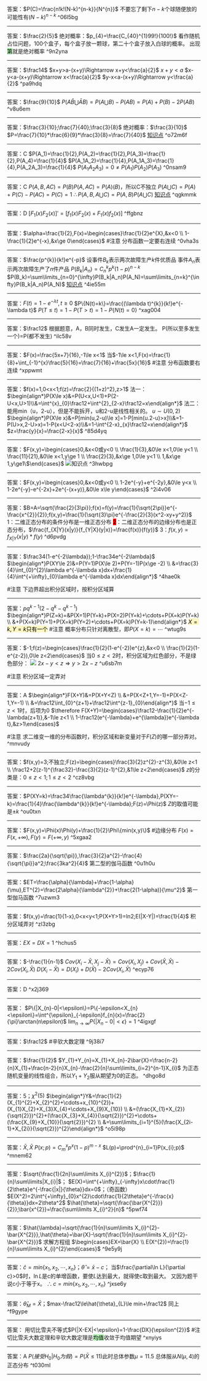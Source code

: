 答案：$P(C)=\frac{n!k!(N-k)^{n-k}}{N^{n}}$
不要忘了剩下$n-k$个球随便放的可能性有$(N-k)^{n-k}$ ^06l5bg

---
答案：$\frac{2}{5}$
绝对概率：$p_{4}=\frac{C_{40}^{1}99!}{100!}$
看作随机占位问题，100个盒子，每个盒子放一颗球，第二十个盒子放入白球的概率。
出现<mark style="background: #b8f3b8;">第</mark>就是绝对概率 ^9n2yna

---
答案：$\frac14$
$x+y>a-(x+y)\Rightarrow x+y<\frac{a}{2}$
$x+y<a$
$x-y<a-(x+y)\Rightarrow x<\frac{a}{2}$
$y-x<a-(x+y)\Rightarrow y<\frac{a}{2}$ ^pa9hdq

---
答案：$\frac{9}{10}$
$P(A\bar{B}\bigcup\bar{A}B)=P(A\bigcup B)-P(AB)=P(A)+P(B)-2P(AB)$ ^v8u6em

---
答案：$\frac{3}{10};\frac{7}{40};\frac{3}{8}$
绝对概率：$\frac{3}{10}$
$P=\frac{7}{10}*\frac{6}{9}*\frac{3}{8}=\frac{7}{40}$
[知识点](概率论/知识点.md#^d8i90n) ^o72m6f

---
答案：C
$P(A_1)=\frac{1}{2},P(A_2)=\frac{1}{2},P(A_3)=\frac{1}{2},P(A_4)=\frac{1}{4}$
$P(A_1A_2)=\frac{1}{4},P(A_1A_3)=\frac{1}{4},P(A_2A_3)=\frac{1}{4}$
$P(A_{1}A_{2}A_{3})=0\ne P(A_1)P(A_2)P(A_3)$ ^0nsam9

---
答案：C
$P(A,B,AC)=P(B)P(A,AC)=P(A)(B)$，所以C不独立
$P(A\bigcup C)=P(A)+P(C)-P(AC)=P(C)=1$
$\therefore P(A,B,A\bigcup C)=P(A,B)P(A\bigcup C)$
[知识点](概率论/知识点.md#^ed62yp) ^qgkmmk

---
答案：D
$[F_{1}(x)F_{2}(x)]'=[f_{1}(x)F_{2}(x)+F_{1}(x)f_{2}(x)]$ ^ffgbnz

---
答案：$\alpha=\frac{1}{2},F(x)=\begin{cases}\frac{1}{2}e^{X},&x<0 \\ 1-\frac{1}{2}e^{-x},&x\ge 0\end{cases}$
#注意 分布函数一定要右连续 ^0vha3s

---
答案：$\frac{p^{k}}{k!}e^{-p}$
设事件$B_{k}$表示两次故障生产$k$件优质品
事件$A_{n}$表示两次故障生产了$n$件产品
$P(B_k|A_n)=C_{n}^{k}p^{k}(1-p)^{n-k}$
$P(B_k)=\sum\limits_{n=0}^{\infty}P(B_k|A_n)P(A_N)=\sum\limits_{n=k}^{\infty}P(B_k|A_n)P(A_N)$
[知识点](概率论/知识点.md#^t47ycc) ^4ie55m

---
答案：$F(t)=1-e^{-\lambda t},t\ge 0$
$P\{N(t)=k\}=\frac{(\lambda t)^{k}}{k!}e^{-\lambda t}$
$P(T\le t)=1-P(T>t)=1-P\{N(t)=0\}$ ^xag004

---
答案：$\frac12$
根据题意，A，B同时发生，C发生A一定发生。
P(所以至多发生一个)=P(都不发生) ^ilc58v

---
答案：$F(x)=\frac{5x+7}{16},-1\le x<1$
当$-1\le x<1,F(x)=\frac{1}{8}+\int_{-1}^{x}\frac{5}{16}=\frac{7}{16}+\frac{5x}{16}$
#注意 分布函数要右连续 ^xppwmt

---
答案：$f(x)=1,0<x<1;f(z)=\frac{2}{(1+z)^2},z>1$
法一：$\begin{align*}P(X\le x)&=P(U<x,U<1)+P(2-U<x,U>1)\\&=\int^{x}_{0}\frac12+\int^{2}_{2-x}\frac12=x\end{align*}$
法二：能用min（u，2-u），但是不能拆开，u和2-u是线性相关的。
$u\sim U(0,2)$
$\begin{align*}P(X\le x)&=P[min(u,2-u)\le x]=1-P[min(u.2-u)>x]\\&=1-P(U>x,2-U>x)=1-P(x<U<2-x)\\&=1-\int^{2-x}_{x}\frac12=x\end{align*}$
$z=\frac{y}{x}=\frac{2-x}{x}$ ^85d4yq

---
答案：$F(x,y)=\begin{cases}0,&x<0或y<0 \\ \frac{1}{3},&0\le x<1,0\le y<1 \\ \frac{11}{21},&0\le x<1,y\ge 1 \\ \frac{2}{3},&x\ge 1,0\le y<1 \\ 1,&x\ge 1,y\ge1\$\end{cases}$
![知识点](概率论/知识点.md#^qcembp) ^3hwbpg

---
答案：$F(x,y)=\begin{cases}0,&x<0或y<0 \\ 1-2e^{-y}+e^{-2y},&0\le y<x \\ 1-2e^{-y}-e^{-2x}+2e^{-(x+y)},&0\le x\le y\end{cases}$ ^2i4v06


---
答案：$B=A=\sqrt{\frac{2}{3\pi}};f(x)=f(y)=\frac{1}{\sqrt{2\pi}}e^{-\frac{x^{2}}{2}};f(x,y)=\frac{1}{\sqrt{3}\pi}e^{-\frac{2}{3}(x^2-xy+y^2)}$
1：二维正态分布的条件分布是一维正态分布
<mark style="background: #FF0000;">2</mark>：二维正态分布的边缘分布也是正态分布，$\frac{f_{X|Y}(x|y)}{f_{Y|X}(y|x)}=\frac{f(x)}{f(y)}$
3：$f(x,y)=f_{X|Y}(x|y)*f(y)$ ^d6pvdg

---
答案：$\frac34(1-e^{-2\lambda});1-\frac34e^{-2\lambda}$
$\begin{align*}P(XY\le 2)&=P(Y=1)P(X\le 2)+P(Y=-1)P(x\ge -2) \\ &=\frac{3}{4}\int_{0}^{2}\lambda e^{-\lambda x}dx+\frac{1}{4}\int^{+\infty}_{0}\lambda e^{-\lambda x}dx\end{align*}$ ^4hae0k

#注意 下边界超出积分区域时，按积分区域算

---
答案：$pq^{k-1}(2-q^{k}-q^{k-1})$
$\begin{align*}P(Z=k)=&P(X=1)P(Y=k)+P(X=2)P(Y=k)+\cdots+P(X=k)P(Y=k) \\ &+P(X=k)P(Y=1)+P(X=k)P(Y=2)+\cdots+P(X=k)P(Y=k-1)\end{align*}$
<mark style="background: #FFF3A3A6;">$X=k,Y=k$只有一个</mark>
#注意 概率分布只针对离散型，即$P(X=k)=\cdots$ ^wtug9s

---
答案：$-1;f(z)=\begin{cases}\frac{1}{2}(1-e^{-2})e^{z},&x<0 \\ \frac{1}{2}(1-e^{z-2}),0\le z<2\end{cases}$
当$0\le z<2$时，积分区域为红色部分，不是绿色部分：
![](附件/Pasted%20image%2020221017175447.png)
$2x-y<z\Rightarrow y>2x-z$ ^u6sb7m

#注意 积分区域一定弄对

---
答案：A
$\begin{align*}F(X+Y)&=P(X+Y<Z) \\ &=P(X<Z+1,Y=-1)+P(X<Z-1,Y=-1) \\ &=\frac12\int_{0}^{z+1}+\frac12\int^{z-1}_{0}\end{align*}$
当$-1\le z<1$时，后项为0
$\therefore F(X+Y)=\begin{cases}\frac12-\frac{1}{2}e^{-\lambda(z+1)},&-1\le z<1 \\ 1-\frac12(e^{-\lambda}+e^{\lambda})e^{-\lambda t},&z>1\end{cases}$

#注意 求二维变一维的分布函数时，积分区域和新变量对于$F(Z)$的哪一部分弄对。 ^mnvudy

---
答案：$f(x,y)=3;不独立;F(z)=\begin{cases}\frac{3}{2}z^{2}-z^{3},&0\le z<1 \\ \frac12+2(z-1)^{\frac32}-\frac{3}{2}(z-1)^{2},&1\le z<2\end{cases}$
$z$的分类是：$0\le z<1;1\le z <2$ ^cz8vbg

---
答案：$P(XY=k)=\frac34\frac{\lambda^{k}}{k!}e^{-\lambda},P(XY=-k)=\frac{1}{4}\frac{\lambda^{k}}{k!}e^{-\lambda};F(z)=\Phi(z)$
$Z$的取值可能是$\pm k$ ^ou0txn

---
答案：$F(x,y)=\Phi(x)\Phi(y)+\frac{1}{2}\Phi\{min(x,y)\}$
#边缘分布 $F(x)=F(x,+\infty),F(y)=F(+\infty,y)$ ^5xgaa2

---
答案：$\frac{2a}{\sqrt{\pi}},\frac{3}{2}a^{2}-\frac{4}{\sqrt{\pi}}a^2;\frac{3ka^2}{4}$ 
第二型的伽马函数 ^0u1h0u

---
答案：$ET=\frac{\alpha}{\lambda}+\frac{1-\alpha}{\mu},ET^{2}=\frac{2\alpha}{\lambda^{2}}+\frac{2(1-\alpha)}{\mu^2}$
第一型伽马函数 ^7uzwm3

---
答案：$f(x,y)=\frac{1}{1-x},0<x<y<1;P(X+Y>1)=ln2;E(|X-Y|)=\frac{1}{4}$
积分区域弄对 ^zl3zbg

---
答案：$EX=DX=1$ ^hchus5

---
答案：$-\frac{1}{n-1}$
$Cov(X_{i}-\bar{X},X_{j}-\bar{X})=Cov(X_{i},X_{j})+Cov(\bar{X},\bar{X})-2Cov(X_i,\bar{X})$
$D(X_{i}-\bar{X})=D(X_{i})+D(\bar{X})-2Cov(X_{i},\bar{X})$ ^ecyp76

---
答案：D ^x2j369

---
答案：
$P\{|X_{n}-0|<\epsilon\}=P\{-\epsilon<X_{n}<\epsilon\}=\int^{\epsilon}_{-\epsilon}f_{n}(x)=\frac{2}{\pi}\arctan(n\epsilon)$
$\lim_{n\to\infty}P\{|X_{n}-0|<\epsilon\}=1$ ^4igxgf

---
答案：$\frac12$
#辛钦大数定理 ^9j38i7

---
答案：$\frac{1}{2}$
$Y_{1}+Y_{n}=X_{1}+X_{n}-2\bar{X}=\frac{n-2}{n}X_{1}+\frac{n-2}{n}X_{n}-\frac{2}{n}\sum\limits_{i=2}^{n-1}X_{i}$
为正态随机变量的线性组合，所以$Y_1+Y_2$服从期望为0的正态。 ^dhgo8d

---
答案：5；$\chi^2(5)$
$\begin{align*}Y&=\frac{1}{2}(X_{1}^{2}+X_{2}^{2}+\cdots+x_{10}^{2})+(X_{1}X_{2}+X_{3}X_{4}+\cdots+X_{9}X_{10}) \\ &=(\frac{X_{1}+X_{2}}{\sqrt{2}})^{2}+(\frac{X_{3}+X_{4}}{\sqrt{2}})^{2}+\cdots+(\frac{X_{9}+X_{10}}{\sqrt{2}})^{2} \\ &=\sum\limits_{i=1}^{5}(\frac{X_{2i-1}+X_{2i}}{\sqrt{2}})^{2}\end{align*}$ ^o5i98p

---
答案：$\bar{X},\bar{X}$
$P(x;p)=C_{m}^{x}p^{x}(1-p)^{m-x}$
$L(p)=\prod^{n}_{i=1}P(x_{i};p)$ ^mnem62

---
答案：$\sqrt{\frac{1}{2n}\sum\limits X_{i}^{2}}$；$\frac{1}{n}\sum\limits|X_{i}|$；
$E(X)=\int^{+\infty}_{-\infty}x\cdot\frac{1}{2\theta}e^{-\frac{|x|}{\theta}}dx=0$；（奇函数）
$E(X^2)=2\int^{+\infty}_{0}x^{2}\cdot\frac{1}{2\theta}e^{-\frac{x}{\theta}}dx=2\theta^2$
$\hat{\theta}=\sqrt{\frac{\bar{X^{2}}}{2}};\bar{x^{2}}=\frac{\sum\limits X_{i}^2}{n}$ ^5pwf74

---
答案：$\hat{\lambda}=\sqrt{\frac{1}{n}\sum\limits X_{i}^{2}-\bar{X^{2}}},\hat{\theta}=\bar{X}-\sqrt{\frac{1}{n}\sum\limits X_{i}^{2}-\bar{X^{2}}}$
求解方程组
$\begin{cases}EX=\bar{X} \\ E(X^{2})=\frac{1}{n}\sum\limits X_{i}^{2}\end{cases}$ ^9e5y9j

---
答案：$\hat{c}=min\{x_{1},x_{2},\cdots,x_{n}\}$；$\hat{\theta}=\bar{x}-c$；
当$\frac{\partial\ln L}{\partial c}>0$时，$\ln L$是c的单增函数，要使$L$达到最大，就得使c取到最大。
又因为题干说c小于等于x。
$\therefore c=min\{x_1,x_2,\cdots,x_n\}$ ^jxse6y

---
答案：$\hat{\theta}_{M}=\bar{X}$；$max-\frac12\le\hat{\theta}_{L}\le min+\frac12$
同上 ^f9gype

---
答案：
用切比雪夫不等式$P{|X-EX|<\epsilon}=1-\frac{DX}{\epsilon^{2}}$
#注 切比雪夫大数定理和辛钦大数定理是<mark style="background: #b8f3b8;">均值</mark>收敛于均值期望 ^xnyiys

---
答案：A
$P(接受H_{0}|H_{0}为假)=P(\bar{X}\le 11)$此时总体参数$\mu=11.5$
总体服从$N(\mu,4)$的正态分布 ^t030ml

---
